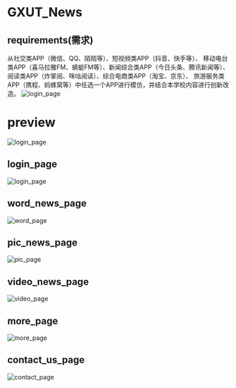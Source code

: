 # GXUT_News
## requirements(需求)
从社交类APP（微信、QQ、陌陌等）、短视频类APP（抖音、快手等）、
移动电台类APP（喜马拉雅FM、蜻蜓FM等）、新闻综合类APP（今日头条、腾讯新闻等）、
阅读类APP（炸掌阅、咪咕阅读）、综合电商类APP（淘宝、京东）、
旅游服务类APP（携程、蚂蜂窝等）中任选一个APP进行模仿，并结合本学校内容进行创新改造。
![login_page](https://github.com/javadoer/GXUT_News/tree/master/preview_images/2.png)
# preview

![login_page](https://github.com/javadoer/GXUT_News/preview_images/1.png)
## login_page
![login_page](https://github.com/javadoer/GXUT_News/tree/master/preview_images/login.png)
## word_news_page
![word_page](https://github.com/javadoer/GXUT_News/tree/master/preview_images/word.png)
## pic_news_page
![pic_page](https://github.com/javadoer/GXUT_News/tree/master/preview_images/picture.png)
## video_news_page
![video_page](https://github.com/javadoer/GXUT_News/tree/master/preview_images/video.png)
## more_page
![more_page](https://github.com/javadoer/GXUT_News/tree/master/preview_images/more.png)
## contact_us_page
![contact_page](https://github.com/javadoer/GXUT_News/tree/master/preview_images/contact.png)
